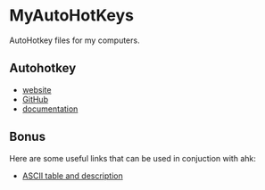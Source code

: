 # MyAutoHotKeys
AutoHotkey files for my computers.

## Autohotkey
- [website](https://www.autohotkey.com/)
- [GitHub](https://github.com/AutoHotkey)
- [documentation](https://www.autohotkey.com/docs/AutoHotkey.htm)

## Bonus
Here are some useful links that can be used in conjuction with ahk:
- [ASCII table and description](http://www.asciitable.com/)
